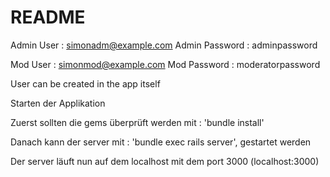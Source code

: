 # README

Admin User : simonadm@example.com
Admin Password : adminpassword

Mod User : simonmod@example.com
Mod Password : moderatorpassword

User can be created in the app itself

Starten der Applikation

Zuerst sollten die gems überprüft werden mit : 'bundle install'

Danach kann der server mit : 'bundle exec rails server', gestartet werden

Der server läuft nun auf dem localhost mit dem port 3000 (localhost:3000)

